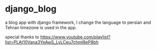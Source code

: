 # django_blog
 a blog app with django framework, I change the language to persian and Tehran timezone is used in the app.

special thanks to https://www.youtube.com/playlist?list=PLAt10Vana3YeAwS_LyLCeu7chml8eP8bh
